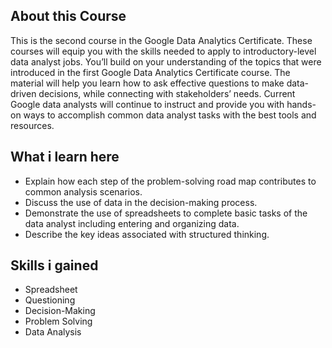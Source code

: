 ## About this Course
This is the second course in the Google Data Analytics Certificate. These courses will equip you with the skills needed to apply to introductory-level data analyst jobs. You’ll build on your understanding of the topics that were introduced in the first Google Data Analytics Certificate course. The material will help you learn how to ask effective questions to make data-driven decisions, while connecting with stakeholders’ needs. Current Google data analysts will continue to instruct and provide you with hands-on ways to accomplish common data analyst tasks with the best tools and resources.

## What i learn here

- Explain how each step of the problem-solving road map contributes to common analysis scenarios.
- Discuss the use of data in the decision-making process.
- Demonstrate the use of spreadsheets to complete basic tasks of the data analyst including entering and organizing data.
- Describe the key ideas associated with structured thinking.

## Skills i gained
- Spreadsheet
- Questioning
- Decision-Making
- Problem Solving
- Data Analysis


